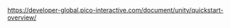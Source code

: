 <https://developer-global.pico-interactive.com/document/unity/quickstart-overview/>















































